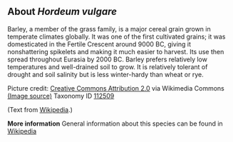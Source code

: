 **About *Hordeum vulgare***
-------------------------
Barley, a member of the grass family, is a major cereal grain grown in 
temperate climates globally. It was one of the first cultivated 
grains; it was domesticated in the Fertile Crescent around 9000 BC, 
giving it nonshattering spikelets and making it much easier to 
harvest. Its use then spread throughout Eurasia by 2000 BC. Barley 
prefers relatively low temperatures and well-drained soil to grow. It 
is relatively tolerant of drought and soil salinity but is less 
winter-hardy than wheat or rye.


Picture credit: [Creative Commons Attribution 2.0](https://creativecommons.org/licenses/by/2.0) via Wikimedia Commons [(Image source)](https://en.wikipedia.org/wiki/File:Barley_(Hordeum_vulgare)_-_United_States_National_Arboretum_-_24_May_2009.jpg)
Taxonomy ID [112509](https://www.uniprot.org/taxonomy/112509)

(Text from [Wikipedia](https://en.wikipedia.org/).)

**More information**
General information about this species can be found in [Wikipedia](https://en.wikipedia.org/wiki/Barley)
